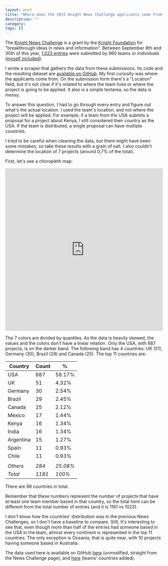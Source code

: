 ```yaml
---
layout: post
title: "Where does the 2015 Knight News Challenge applicants come from?"
description: ""
category: 
tags: []
---
```


The [Knight News Challenge][1] is a grant by the [Knight Foundation][2] for
"breakthrough ideas in news and information". Between September 8th and 30th of
this year, [1.023 entries][3] were submitted by 960 teams or individuals
([myself included][4]).

I wrote a scraper that gathers the data from these submissions. Its code and the
resulting dataset are [available on GitHub][5]. My first curiosity was where
the applicants come from. On the submission form there's a "Location" field,
but it's not clear if it's related to where the team lives or where the project
is going to be applied. It also is a simple textarea, so the data is messy.

To answer this question, I had to go through every entry and figure out what's
the actual location. I used the team's location, and not where the project will
be applied. For example, if a team from the USA submits a proposal for a
project about Kenya, I still considered their country as the USA. If the team
is distributed, a single proposal can have multiple countries.

I tried to be careful when cleaning the data, but there might have been some
mistakes, so take these results with a grain of salt. I also couldn't determine
the location of 7 projects (around 0,7% of the total).

First, let's see a choropleth map:

<iframe width="100%" height="520" frameborder="0"
src="https://vitorbaptista.cartodb.com/viz/e1c3dcca-6df9-11e5-b5b7-0ecfd53eb7d3/embed_map"
allowfullscreen webkitallowfullscreen mozallowfullscreen oallowfullscreen
msallowfullscreen></iframe>

The 7 colors are divided by quantiles. As the data is heavily skewed, the
values and the colors don't have a linear relation. Only the USA, with 687
projects, is on the darker band. The following band has 4 countries: UK (51),
Germany (30), Brazil (29) and Canada (25). The top 11 countries are:

| Country   | Count  | %        |
| --------- | ------ | -------- |
| USA       | 687    | 58.17%   |
| UK        | 51     |  4.32%   |
| Germany   | 30     |  2.54%   |
| Brazil    | 29     |  2.45%   |
| Canada    | 25     |  2.12%   |
| Mexico    | 17     |  1.44%   |
| Kenya     | 16     |  1.34%   |
| India     | 16     |  1.34%   |
| Argentina | 15     |  1.27%   |
| Spain     | 11     |  0.93%   |
| Chile     | 11     |  0.93%   |
|           |        |          |
| *Others*  | *284*  | *25.08%* |
| *Total*   | *1181* | *100%*   |

There are 98 countries in total.

Remember that these numbers represent the number of projects that have at least
one team member based in that country, so the total here can be different from
the total number of entries (and it is 1181 vs 1023). 

I don't know how the countries' distribution was in the previous News
Challenges, so I don't have a baseline to compare. Still, it's interesting to
see that, even though more than half of the entries had someone based in the
USA in the team, almost every continent is represented in the top 11 countries.
The only exception is Oceania, that is quite near, with 10 projects having
someone based in Australia.

The data used here is available on GitHub [here][5] (unmodified, straight from
the News Challenge page), and [here][6] (teams' countries added).

[1]: https://www.newschallenge.org "Knight News Challenge"
[2]: http://www.knightfoundation.org/ "Knight Foundation"
[3]: https://www.newschallenge.org/challenge/data/entries "2015 Knight News Challenge submissions"
[4]: https://www.newschallenge.org/challenge/data/entries/unified-api-for-brazilian-states-legislative-data "Unified API for Brazilian states' legislative data"
[5]: https://github.com/vitorbaptista/newschallenge.org-scraper "NewsChallenge.org scraper"
[6]: https://gist.github.com/vitorbaptista/93695033cc7187eb1e94 "2015 NewsChallenge.org list of countries"
